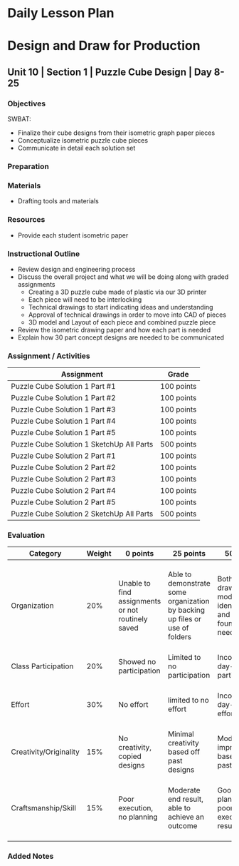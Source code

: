 # Daily Lesson Plan

# Design and Draw for Production

## Unit 10 | Section 1 | Puzzle Cube Design | Day 8-25

### Objectives

SWBAT:
- Finalize their cube designs from their isometric graph paper pieces
- Conceptualize isometric puzzle cube pieces
- Communicate in detail each solution set

### Preparation

### Materials
- Drafting tools and materials

### Resources

- Provide each student isometric paper

### Instructional Outline

- Review design and engineering process
- Discuss the overall project and what we will be doing along with graded assignments
  - Creating a 3D puzzle cube made of plastic via our 3D printer
  - Each piece will need to be interlocking
  - Technical drawings to start indicating ideas and understanding
  - Approval of technical drawings in order to move into CAD of pieces
  - 3D model and Layout of each piece and combined puzzle piece
- Review the isometric drawing paper and how each part is needed
- Explain how 30 part concept designs are needed to be communicated

### Assignment / Activities

| Assignment  | Grade |
| ------------- | ------------- |
| Puzzle Cube Solution 1 Part #1   | 100 points   |
| Puzzle Cube Solution 1 Part #2   | 100 points   |
| Puzzle Cube Solution 1 Part #3   | 100 points   |
| Puzzle Cube Solution 1 Part #4   | 100 points   |
| Puzzle Cube Solution 1 Part #5   | 100 points   |
| Puzzle Cube Solution 1 SketchUp All Parts   | 500 points   |
| Puzzle Cube Solution 2 Part #1   | 100 points   |
| Puzzle Cube Solution 2 Part #2   | 100 points   |
| Puzzle Cube Solution 2 Part #3   | 100 points   |
| Puzzle Cube Solution 2 Part #4   | 100 points   |
| Puzzle Cube Solution 2 Part #5   | 100 points   |
| Puzzle Cube Solution 2 SketchUp All Parts   | 500 points   |

### Evaluation
| Category | Weight | 0 points  | 25 points | 50 points | 75 points | 100 points |
| ------------- | ------------- | ------------- | ------------- | ------------- | ------------- | ------------- |
| Organization | 20% | Unable to find assignments or not routinely saved | Able to demonstrate some organization by backing up files or use of folders | Both drawings and models are identifiable and can be found if needed | All drawings are in a folder and models organized by folders in Google Drive | All drawings are in a folder labeled correctly and models organized by folders in Google Drive labeled correctly |
| Class Participation | 20% | Showed no participation | Limited to no participation | Inconsistent day-to-day participation | Participated only when needed  | Engaged daily and actively participated |
| Effort | 30% | No effort | limited to no effort | Inconsistent day-to-day effort | Showed effort only when needed or routinely directed | Continuous day-to-day effort with or without direction |
| Creativity/Originality | 15% | No creativity, copied designs | Minimal creativity based off past designs | Moderate improvements based off past designs | Complete overhaul of past or found designs | Completely new idea/design |
| Craftsmanship/Skill | 15% | Poor execution, no planning | Moderate end result, able to achieve an outcome | Good planning but poorly executed end result | Good planning and good end result although not what had been designed or communicated | Great planning & execution able to achieve what had been designed or communicated |

### Added Notes
